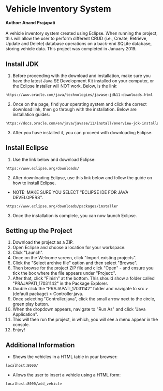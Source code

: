 # Vehicle Inventory System

#### Author: Anand Prajapati

A vehicle inventory system created using Eclipse. When running the project, this will allow the user to perform different CRUD (i.e., Create, Retrieve, Update and Delete) database operations on a back-end SQLite database, storing vehicle data. This project was completed in January 2019.

## Install JDK

1. Before proceeding with the download and installation, make sure you have the latest Java SE Development Kit installed on your computer, or the Eclipse Installer will NOT work. Below, is the link:

```bash
https://www.oracle.com/java/technologies/javase-jdk11-downloads.html
```

2. Once on the page, find your operating system and click the correct download link, then go through with the installation. Below are installation guides:

```bash
https://docs.oracle.com/en/java/javase/11/install/overview-jdk-installation.html
```

3. After you have installed it, you can proceed with downloading Eclipse.


## Install Eclipse

1. Use the link below and download Eclipse: 

```bash
https://www.eclipse.org/downloads/
```

2. After downloading Eclipse, use this link below and follow the guide on how to install Eclipse. 

* NOTE: MAKE SURE YOU SELECT "ECLIPSE IDE FOR JAVA DEVELOPERS". 


```bash
https://www.eclipse.org/downloads/packages/installer
```
3. Once the installation is complete, you can now launch Eclipse. 


## Setting up the Project

1. Download the project as a ZIP.
2. Open Eclipse and choose a location for your workspace.
3. Click "Launch".
4. Once on the Welcome screen, click "Import existing projects".
5. Click the "Select archive file" option and then select "Browse".
6. Then browse for the project ZIP file and click "Open" - and ensure you tick the box where the file appears under "Project:". 
7. After that, click "Finish" at the bottom. This should show a folder called "PRAJAPATI_17031142" in the Package Explorer. 
8. Double click the "PRAJAPATI_17031142" folder and navigate to src > (default package) > Controller.java.
9. Once selecting "Controller.java", click the small arrow next to the circle, green play button. 
10. When the dropdown appears, navigate to "Run As" and click "Java Application". 
11. This will then run the project, in which, you will see a menu appear in the console. 
12. Enjoy!


## Additional Information

- Shows the vehicles in a HTML table in your browser:

```bash
localhost:8000/
```


- Allows the user to insert a vehicle using a HTML form:

```bash
localhost:8000/add_vehicle
```

